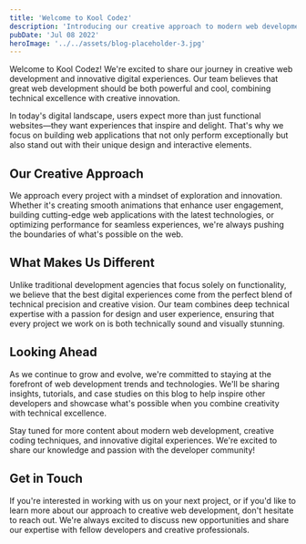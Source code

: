 ```yaml
---
title: 'Welcome to Kool Codez'
description: 'Introducing our creative approach to modern web development'
pubDate: 'Jul 08 2022'
heroImage: '../../assets/blog-placeholder-3.jpg'
---
```


Welcome to Kool Codez! We're excited to share our journey in creative web development and innovative digital experiences. Our team believes that great web development should be both powerful and cool, combining technical excellence with creative innovation.

In today's digital landscape, users expect more than just functional websites—they want experiences that inspire and delight. That's why we focus on building web applications that not only perform exceptionally but also stand out with their unique design and interactive elements.

## Our Creative Approach

We approach every project with a mindset of exploration and innovation. Whether it's creating smooth animations that enhance user engagement, building cutting-edge web applications with the latest technologies, or optimizing performance for seamless experiences, we're always pushing the boundaries of what's possible on the web.

## What Makes Us Different

Unlike traditional development agencies that focus solely on functionality, we believe that the best digital experiences come from the perfect blend of technical precision and creative vision. Our team combines deep technical expertise with a passion for design and user experience, ensuring that every project we work on is both technically sound and visually stunning.

## Looking Ahead

As we continue to grow and evolve, we're committed to staying at the forefront of web development trends and technologies. We'll be sharing insights, tutorials, and case studies on this blog to help inspire other developers and showcase what's possible when you combine creativity with technical excellence.

Stay tuned for more content about modern web development, creative coding techniques, and innovative digital experiences. We're excited to share our knowledge and passion with the developer community!

## Get in Touch

If you're interested in working with us on your next project, or if you'd like to learn more about our approach to creative web development, don't hesitate to reach out. We're always excited to discuss new opportunities and share our expertise with fellow developers and creative professionals.
